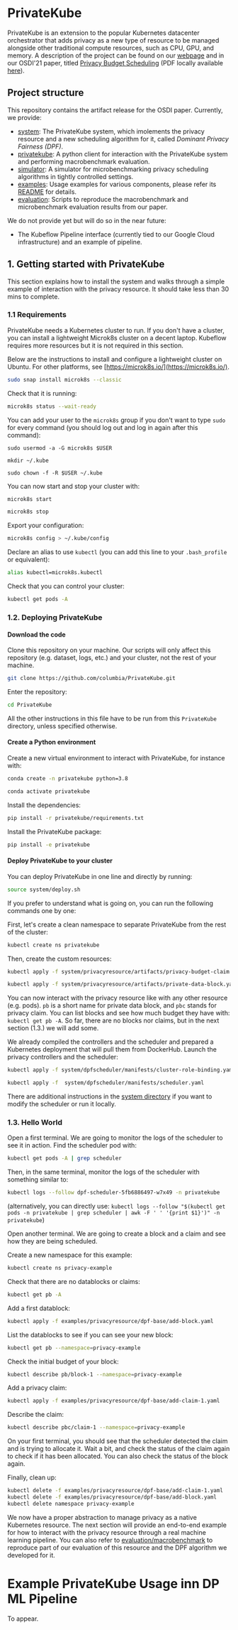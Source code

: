 # PrivateKube

PrivateKube is an extension to the popular Kubernetes datacenter orchestrator that adds privacy as a new type of resource to be managed alongside other traditional compute resources, such as CPU, GPU, and memory.  A description of the project can be found on our [webpage](https://systems.cs.columbia.edu/PrivateKube/) and in our OSDI'21 paper, titled [Privacy Budget Scheduling](https://www.usenix.org/conference/osdi21/presentation/luo) (PDF locally available [here](https://columbia.github.io/PrivateKube/papers/osdi2021privatekube.pdf)).


## Project structure

This repository contains the artifact release for the OSDI paper.  Currently, we provide:
- [system](system/): The PrivateKube system, which imolements the privacy resource and a new scheduling algorithm for it, called *Dominant Privacy Fairness (DPF)*.
- [privatekube](privatekube/): A python client for interaction with the PrivateKube system and performing macrobenchmark evaluation.
- [simulator](simulator/): A simulator for microbenchmarking privacy scheduling algorithms in tightly controlled settings.
- [examples](examples/): Usage examples for various components, please refer its [README](./examples/README.md) for details.
- [evaluation](evaluation/): Scripts to reproduce the macrobenchmark and microbenchmark evaluation results from our paper.

We do not provide yet but will do so in the near future:
- The Kubeflow Pipeline interface (currently tied to our Google Cloud infrastructure) and an example of pipeline.

## 1. Getting started with PrivateKube

This section explains how to install the system and walks through a simple example of interaction with the privacy resource. It should take less than 30 mins to complete.

### 1.1 Requirements

PrivateKube needs a Kubernetes cluster to run. If you don't have a cluster, you can install a lightweight Microk8s cluster on a decent laptop. Kubeflow requires more resources but it is not required in this section.

Below are the instructions to install and configure a lightweight cluster on Ubuntu. For other platforms, see [https://microk8s.io/](https://microk8s.io/).

```bash
sudo snap install microk8s --classic
```


Check that it is running:
```bash
microk8s status --wait-ready
```

You can add your user to the `microk8s` group if you don't want to type `sudo` for every command (you should log out and log in again after this command):
```
sudo usermod -a -G microk8s $USER

mkdir ~/.kube

sudo chown -f -R $USER ~/.kube
```

You can now start and stop your cluster with:
```bash
microk8s start 

microk8s stop
```

Export your configuration:
```bash
microk8s config > ~/.kube/config
```

Declare an alias to use `kubectl` (you can add this line to your `.bash_profile` or equivalent):
```bash
alias kubectl=microk8s.kubectl
```

Check that you can control your cluster:
```bash
kubectl get pods -A
```


### 1.2. Deploying PrivateKube

#### Download the code

Clone this repository on your machine. Our scripts will only affect this repository (e.g. dataset, logs, etc.) and your cluster, not the rest of your machine.

```bash
git clone https://github.com/columbia/PrivateKube.git
```

Enter the repository:
```bash
cd PrivateKube
```

All the other instructions in this file have to be run from this `PrivateKube` directory, unless specified otherwise. 


#### Create a Python environment

Create a new virtual environment to interact with PrivateKube, for instance with:

```bash
conda create -n privatekube python=3.8

conda activate privatekube
```

Install the dependencies:
```bash
pip install -r privatekube/requirements.txt
```

Install the PrivateKube package:
```bash
pip install -e privatekube
```

#### Deploy PrivateKube to your cluster

You can deploy PrivateKube in one line and directly by running:

```bash
source system/deploy.sh
```

If you prefer to understand what is going on, you can run the following commands one by one:

First, let's create a clean namespace to separate PrivateKube from the rest of the cluster:

```bash
kubectl create ns privatekube
```

Then, create the custom resources:

```bash
kubectl apply -f system/privacyresource/artifacts/privacy-budget-claim.yaml

kubectl apply -f system/privacyresource/artifacts/private-data-block.yaml
```

You can now interact with the privacy resource like with any other resource (e.g. pods). `pb` is a short name for private data block, and `pbc` stands for privacy claim. You can list blocks and see how much budget they have with: `kubectl get pb -A`. So far, there are no blocks nor claims, but in the next section (1.3.) we will add some.

We already compiled the controllers and the scheduler and prepared a Kubernetes deployment that will pull them from DockerHub. Launch the privacy controllers and the scheduler:

```bash
kubectl apply -f system/dpfscheduler/manifests/cluster-role-binding.yaml

kubectl apply -f  system/dpfscheduler/manifests/scheduler.yaml
```

There are additional instructions in the [system directory](system/) if you want to modify the scheduler or run it locally.


### 1.3. Hello World

Open a first terminal. We are going to monitor the logs of the scheduler to see it in action. Find the scheduler pod with:

```bash
kubectl get pods -A | grep scheduler
```

Then, in the same terminal, monitor the logs of the scheduler with something similar to:
```bash
kubectl logs --follow dpf-scheduler-5fb6886497-w7x49 -n privatekube 
```

(alternatively, you can directly use: `kubectl logs --follow "$(kubectl get pods -n privatekube | grep scheduler | awk -F ' ' '{print $1}')" -n privatekube`)

Open another terminal. We are going to create a block and a claim and see how they are being scheduled.

Create a new namespace for this example:

```bash
kubectl create ns privacy-example
```

Check that there are no datablocks or claims:

```bash
kubectl get pb -A
```

Add a first datablock:

```bash
kubectl apply -f examples/privacyresource/dpf-base/add-block.yaml
```

List the datablocks to see if you can see your new block:

```bash
kubectl get pb --namespace=privacy-example
```



Check the initial budget of your block:

```bash
kubectl describe pb/block-1 --namespace=privacy-example
```

Add a privacy claim:

```bash
kubectl apply -f examples/privacyresource/dpf-base/add-claim-1.yaml
```

Describe the claim:
```bash
kubectl describe pbc/claim-1 --namespace=privacy-example
```

On your first terminal, you should see that the scheduler detected the claim and is trying to allocate it. Wait a bit, and check the status of the claim again to check if it has been allocated. You can also check the status of the block again.

Finally, clean up:
```bash
kubectl delete -f examples/privacyresource/dpf-base/add-claim-1.yaml 
kubectl delete -f examples/privacyresource/dpf-base/add-block.yaml
kubectl delete namespace privacy-example
```

We now have a proper abstraction to manage privacy as a native Kubernetes resource.  The next section will provide an end-to-end example for how to interact with the privacy resource through a real machine learning pipeline.  You can also refer to [evaluation/macrobenchmark](evaluation/macrobenchmark) to reproduce part of our evaluation of this resource and the DPF algorithm we developed for it.

# Example PrivateKube Usage inn DP ML Pipeline

To appear.

